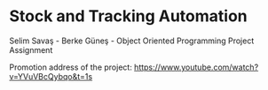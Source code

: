 # Stock and Tracking Automation

Selim Savaş - Berke Güneş - Object Oriented Programming Project Assignment

Promotion address of the project: https://www.youtube.com/watch?v=YVuVBcQybqo&t=1s
